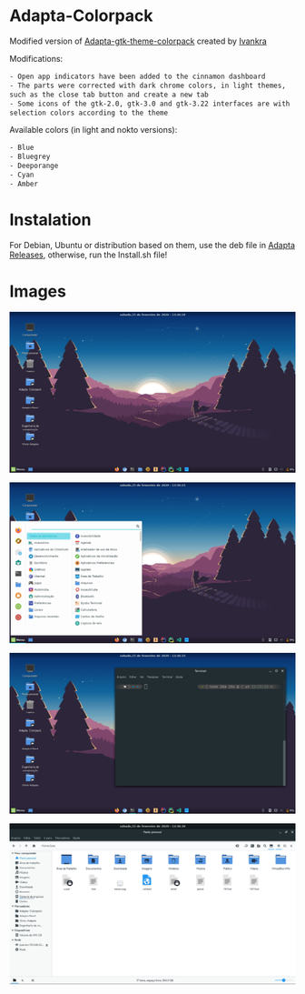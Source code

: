 # Adapta-Colorpack

Modified version of <a href="https://github.com/ivankra/adapta-gtk-theme-colorpack">Adapta-gtk-theme-colorpack</a> created by <a href="https://github.com/ivankra">Ivankra</a>

Modifications:

    - Open app indicators have been added to the cinnamon dashboard
    - The parts were corrected with dark chrome colors, in light themes, such as the close tab button and create a new tab
    - Some icons of the gtk-2.0, gtk-3.0 and gtk-3.22 interfaces are with selection colors according to the theme

Available colors (in light and nokto versions):

    - Blue
    - Bluegrey
    - Deeporange
    - Cyan
    - Amber

# Instalation

For Debian, Ubuntu or distribution based on them, use the deb file in <a href="https://github.com/Joshaby/Adapta-Colorpack/releases">Adapta Releases</a>, otherwise, run the Install.sh file!

# Images

![image](Images/image.png)

![image](Images/image1.png)

![image](Images/image2.png)

![image](Images/image3.png)
